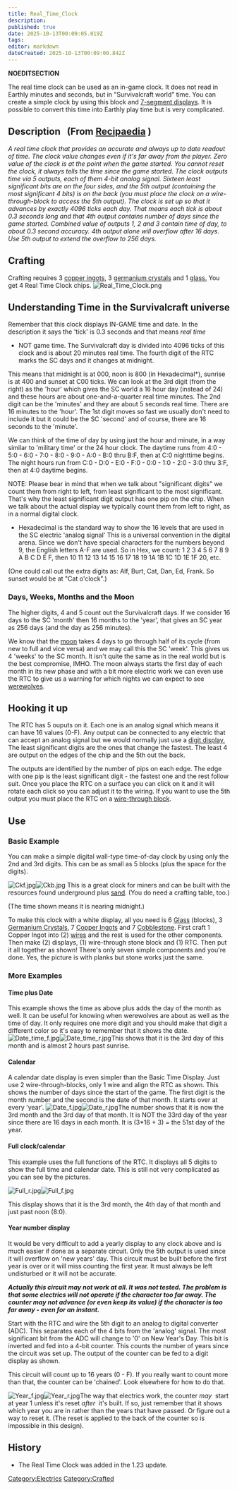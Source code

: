 ```yaml
---
title: Real_Time_Clock
description: 
published: true
date: 2025-10-13T00:09:05.019Z
tags: 
editor: markdown
dateCreated: 2025-10-13T00:09:00.842Z
---
```


__NOEDITSECTION__

The real time clock can be used as an in-game clock. It does not read in
Earthly minutes and seconds, but in "Survivalcraft world" time. You can
create a simple clock by using this block and [7-segment
displays](7-Segment_Display "wikilink"). It is possible to convert this
time into Earthly play time but is very complicated.

## Description   (From [Recipaedia](Recipaedia "wikilink") )

*A real time clock that provides an accurate and always up to date
readout of time. The clock value changes even if it's far away from the
player. Zero value of the clock is at the point when the game started.
You cannot reset the clock, it always tells the time since the game
started. The clock outputs time via 5 outputs, each of them 4-bit analog
signal. Sixteen least significant bits are on the four sides, and the
5th output (containing the most significant 4 bits) is on the back (you
must place the clock on a wire-through-block to access the 5th output).
The clock is set up so that it advances by exactly 4096 ticks each day.
That means each tick is about 0.3 seconds long and that 4th output
contains number of days since the game started. Combined value of
outputs 1, 2 and 3 contain time of day, to about 0.3 second accuracy.
4th output alone will overflow after 16 days. Use 5th output to extend
the overflow to 256 days.*

## Crafting

Crafting requires 3 [copper ingots](copper_Ingot "wikilink"), 3
[germanium crystals](Germanium_Crystals "wikilink") and 1
[glass.](glass "wikilink") You get 4 Real Time Clock chips.
![Real_Time_Clock.png](Real_Time_Clock.png "Real_Time_Clock.png")

## Understanding Time in the Survivalcraft universe

Remember that this clock displays IN-GAME time and date. In the
description it says the 'tick' is 0.3 seconds and that means *real time*
- NOT game time. The Survivalcraft day is divided into 4096 ticks of
this clock and is about 20 minutes real time. The fourth digit of the
RTC marks the SC days and it changes at midnight.

This means that midnight is at 000, noon is 800 (in Hexadecimal\*),
sunrise is at 400 and sunset at C00 ticks. We can look at the 3rd digit
(from the right) as the 'hour' which gives the SC world a 16 hour day
(instead of 24) and these hours are about one-and-a-quarter real time
minutes. The 2nd digit can be the 'minutes' and they are about 5 seconds
real time. There are 16 minutes to the 'hour'. The 1st digit moves so
fast we usually don't need to include it but it could be the SC 'second'
and of course, there are 16 seconds to the 'minute'.

We can think of the time of day by using just the hour and minute, in a
way similar to 'military time' or the 24 hour clock. The daytime runs
from 4:0 - 5:0 - 6:0 - 7:0 - 8:0 - 9:0 - A:0 - B:0 thru B:F, then at C:0
nighttime begins. The night hours run from C:0 - D:0 - E:0 - F:0 - 0:0 -
1:0 - 2:0 - 3:0 thru 3:F, then at 4:0 daytime begins.

NOTE: Please bear in mind that when we talk about "significant digits"
we count them from right to left, from least significant to the most
significant. That's why the least significant digit output has one pip
on the chip. When we talk about the actual display we typically count
them from left to right, as in a normal digital clock.

  - Hexadecimal is the standard way to show the 16 levels that are used
    in the SC electric 'analog signal' This is a universal convention in
    the digital arena. Since we don't have special characters for the
    numbers beyond 9, the English letters A-F are used. So in Hex, we
    count: 1 2 3 4 5 6 7 8 9 A B C D E F, then 10 11 12 13 14 15 16 17
    18 19 1A 1B 1C 1D 1E 1F 20, etc.

(One could call out the extra digits as: Alf, Burt, Cat, Dan, Ed, Frank.
So sunset would be at "Cat o'clock".)

### Days, Weeks, Months and the Moon

The higher digits, 4 and 5 count out the Survivalcraft days. If we
consider 16 days to the SC 'month' then 16 months to the 'year', that
gives an SC year as 256 days (and the day as 256 minutes).

We know that the [moon](Sun_&_Moon "wikilink") takes 4 days to go
through half of its cycle (from new to full and vice versa) and we may
call this the SC 'week'. This gives us 4 'weeks' to the SC month. It
isn't quite the same as in the real world but is the best compromise,
IMHO. The moon always starts the first day of each month in its new
phase and with a bit more electric work we can even use the RTC to give
us a warning for which nights we can expect to see
[werewolves](Werewolf "wikilink").

## Hooking it up  

The RTC has 5 ouputs on it. Each one is an analog signal which means it
can have 16 values (0-F). Any output can be connected to any electric
that can accept an analog signal but we would normally just use a [digit
display.](7-Segment_Display "wikilink") The least significant digits are
the ones that change the fastest. The least 4 are output on the edges of
the chip and the 5th out the back.

The outputs are identified by the number of pips on each edge. The edge
with one pip is the least significant digit - the fastest one and the
rest follow suit. Once you place the RTC on a surface you can click on
it and it will rotate each click so you can adjust it to the wiring. If
you want to use the 5th output you must place the RTC on a [wire-through
block](Wire_Through_Planks "wikilink").

## Use

### Basic Example

You can make a simple digital wall-type time-of-day clock by using only
the 2nd and 3rd digits. This can be as small as 5 blocks (plus the space
for the digits).

![Ckf.jpg](Ckf.jpg "Ckf.jpg")![Ckb.jpg](Ckb.jpg "Ckb.jpg") This is a
great clock for miners and can be built with the resources found
underground plus [sand](sand "wikilink"). (You do need a crafting table,
too.)

(The time shown means it is nearing midnight.)

To make this clock with a white display, all you need is 6
[Glass](Glass "wikilink") (blocks), 3 [Germanium
Crystals](Germanium_Crystals "wikilink"), 7 [Copper
Ingots](Copper_Ingot "wikilink") and 7
[Cobblestone](Cobblestone "wikilink"). First craft 1 Copper Ingot into
(2) [wires](Electric_Wire "wikilink") and the rest is used for the other
components. Then make (2) displays, (1) wire-through stone block and (1)
RTC. Then put it all together as shown\! There's only seven simple
components and you're done. Yes, the picture is with planks but stone
works just the same.

### **More Examples**

#### **Time plus Date**

This example shows the time as above plus adds the day of the month as
well. It can be useful for knowing when werewolves are about as well as
the time of day. It only requires one more digit and you should make
that digit a different color so it's easy to remember that it shows the
date. ![Date_time_f.jpg](Date_time_f.jpg
"Date_time_f.jpg")![Date_time_r.jpg](Date_time_r.jpg
"Date_time_r.jpg")This shows that it is the 3rd day of this month and is
almost 2 hours past sunrise.

#### **Calendar**

A calendar date display is even simpler than the Basic Time Display.
Just use 2 wire-through-blocks, only 1 wire and align the RTC as shown.
This shows the number of days since the start of the game. The first
digit is the month number and the second is the date of that month. It
starts over at every 'year'. ![Date_f.jpg](Date_f.jpg
"Date_f.jpg")![Date_r.jpg](Date_r.jpg "Date_r.jpg")The number shows
that it is now the 3rd month and the 3rd day of that month. It is NOT
the 33rd day of the year since there are 16 days in each month. It is
(3\*16 + 3) = the 51st day of the year.

#### **Full clock/calendar**

This example uses the full functions of the RTC. It displays all 5
digits to show the full time and calendar date. This is still not very
complicated as you can see by the pictures.

![Full_r.jpg](Full_r.jpg "Full_r.jpg")![Full_f.jpg](Full_f.jpg
"Full_f.jpg")

This display shows that it is the 3rd month, the 4th day of that month
and just past noon (8:0).

#### **Year number display**

It would be very difficult to add a yearly display to any clock above
and is much easier if done as a separate circuit. Only the 5th output is
used since it will overflow on 'new years' day. This circuit must be
built before the first year is over or it will miss counting the first
year. It must always be left undisturbed or it will not be accurate.

***Actually this circuit may not work at all. It was not tested. The
problem is that some electrics will not operate if the character too far
away. The counter may not advance (or even keep its value) if the
character is too far away - even for an instant.***

Start with the RTC and wire the 5th digit to an analog to digital
converter (ADC). This separates each of the 4 bits from the 'analog'
signal. The most significant bit from the ADC will change to '0' on New
Year's Day. This bit is inverted and fed into a 4-bit counter. This
counts the number of years since the circuit was set up. The output of
the counter can be fed to a digit display as shown.

This circuit will count up to 16 years (0 - F). If you really want to
count more than that, the counter can be 'chained'. Look elsewhere for
how to do that.

![Year_f.jpg](Year_f.jpg "Year_f.jpg")![Year_r.jpg](Year_r.jpg
"Year_r.jpg")The way that electrics work, the counter *may*  start at
year 1 unless it's reset *after*  it's built. If so, just remember that
it shows which year you are in rather than the years that have passed.
Or figure out a way to reset it. (The reset is applied to the back of
the counter so is impossible in this design).

## History 

  - The Real Time Clock was added in the 1.23 update.

[Category:Electrics](Category:Electrics "wikilink")
[Category:Crafted](Category:Crafted "wikilink")